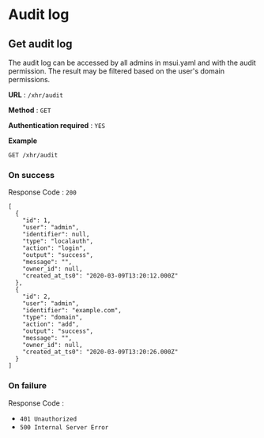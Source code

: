 # Audit log

<a name="getaudit"></a>

## Get audit log

The audit log can be accessed by all admins in msui.yaml and with the audit permission. The result may be filtered based on the user's domain permissions.

**URL** : `/xhr/audit`

**Method** : `GET`

**Authentication required** : `YES`

**Example**

```
GET /xhr/audit
```

### On success

Response Code : `200`

```
[
  {
    "id": 1,
    "user": "admin",
    "identifier": null,
    "type": "localauth",
    "action": "login",
    "output": "success",
    "message": "",
    "owner_id": null,
    "created_at_ts0": "2020-03-09T13:20:12.000Z"
  },
  {
    "id": 2,
    "user": "admin",
    "identifier": "example.com",
    "type": "domain",
    "action": "add",
    "output": "success",
    "message": "",
    "owner_id": null,
    "created_at_ts0": "2020-03-09T13:20:26.000Z"
  }
]
```

### On failure

Response Code :

- `401 Unauthorized`
- `500 Internal Server Error`

